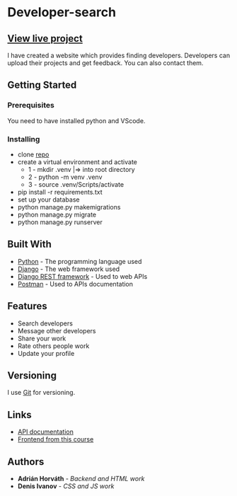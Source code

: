 # Developer-search

## [View live project](https://devsearch8.herokuapp.com/)

I have created a website which provides finding developers. Developers can upload their projects and get feedback. You can also contact them.
## Getting Started


### Prerequisites

You need to have installed python and VScode.


### Installing

* clone [repo](https://github.com/AdrianHorvath8/Developer-search)
* create a virtual environment and activate
  * 1 - mkdir .venv   |=>  into root directory
  * 2 - python -m venv .venv
  * 3 - source .venv/Scripts/activate
* pip install -r requirements.txt
* set up your database
* python manage.py makemigrations
* python manage.py migrate
* python manage.py runserver

## Built With

* [Python](https://www.python.org/) - The programming language used
* [Django](https://docs.djangoproject.com) - The web framework used
* [Django REST framework](https://www.django-rest-framework.org/) - Used to web APIs
* [Postman](https://www.postman.com/) - Used to APIs documentation

## Features
* Search developers
* Message other developers
* Share your work
* Rate others people work
* Update your profile



## Versioning

I use [Git](https://git-scm.com/) for versioning.

## Links

* [API documentation](https://documenter.getpostman.com/view/18653876/Uz5NisrP)
* [Frontend from this course](https://dennisivy.teachable.com/p/django-beginners-course?product_id=3222835&coupon_code=BRAD)   
 

## Authors

* **Adrián Horváth** - *Backend and HTML work* 
* **Denis Ivanov** - *CSS and JS work*
